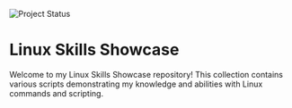 ![Project Status](https://img.shields.io/badge/status-in_progress-yellow)

# Linux Skills Showcase

Welcome to my Linux Skills Showcase repository!
This collection contains various scripts demonstrating my knowledge and abilities with Linux commands and scripting.




